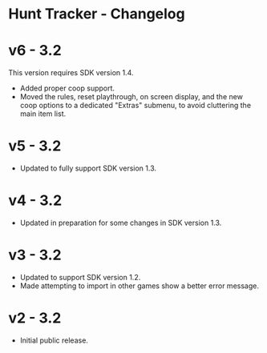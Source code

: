 # Hunt Tracker - Changelog

# v6 - 3.2
This version requires SDK version 1.4.

- Added proper coop support.
- Moved the rules, reset playthrough, on screen display, and the new coop options to a dedicated
  "Extras" submenu, to avoid cluttering the main item list.

# v5 - 3.2
- Updated to fully support SDK version 1.3.

# v4 - 3.2
- Updated in preparation for some changes in SDK version 1.3.

# v3 - 3.2
- Updated to support SDK version 1.2.
- Made attempting to import in other games show a better error message.

# v2 - 3.2
- Initial public release.
